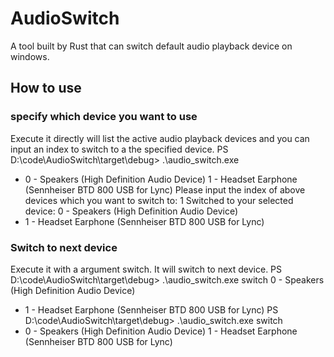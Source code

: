 # AudioSwitch
A tool built by Rust that can switch default audio playback device on windows.

## How to use
### specify which device you want to use
Execute it directly will list the active audio playback devices and you can input an index to switch to a the specified device.
PS D:\code\AudioSwitch\target\debug> .\audio_switch.exe
* 0 - Speakers (High Definition Audio Device)
  1 - Headset Earphone (Sennheiser BTD 800 USB for Lync)
Please input the index of above devices which you want to switch to:
1
Switched to your selected device:
  0 - Speakers (High Definition Audio Device)
* 1 - Headset Earphone (Sennheiser BTD 800 USB for Lync)

### Switch to next device
Execute it with a argument switch. It will switch to next device.
PS D:\code\AudioSwitch\target\debug> .\audio_switch.exe switch
  0 - Speakers (High Definition Audio Device)
* 1 - Headset Earphone (Sennheiser BTD 800 USB for Lync)
PS D:\code\AudioSwitch\target\debug> .\audio_switch.exe switch
* 0 - Speakers (High Definition Audio Device)
  1 - Headset Earphone (Sennheiser BTD 800 USB for Lync)
